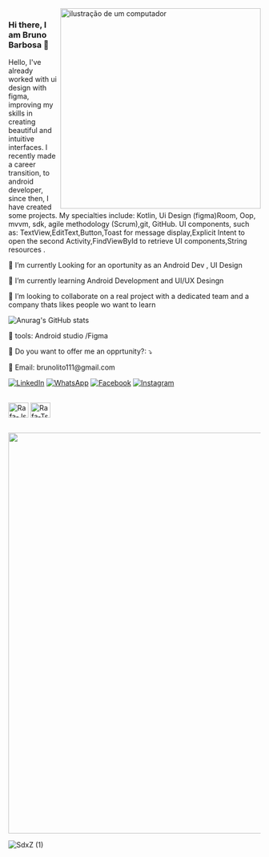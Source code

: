 <img src="https://raw.githubusercontent.com/MicaelliMedeiros/micaellimedeiros/master/image/computer-illustration.png" alt="ilustração de um computador" min-width="400px" max-width="400px" width="400px" align="right">

### Hi there, I am Bruno Barbosa 👋

 Hello, I've already worked with ui design with figma, improving my skills in creating beautiful and intuitive interfaces. I recently made a career transition, to android developer, since then, I have created some projects. My specialties include: Kotlin, Ui Design (figma)Room, Oop, mvvm, sdk, agile methodology (Scrum),git, GitHub.
UI components, such as: TextView,EditText,Button,Toast for message display,Explicit Intent to open the second Activity,FindViewById to retrieve UI components,String resources .
</p>

 🔭 I’m currently Looking for an oportunity as an Android Dev , UI Design
 
 🌱 I’m currently learning Android Development and UI/UX Desingn
 
 👯 I’m looking to collaborate on a real project with a dedicated team and a company thats likes people wo want to learn
 
![Anurag's GitHub stats](https://github-readme-stats.vercel.app/api?username=BrunoHPBarbosa&show_icons=true&theme=radical) 

<p align="left">

<p align="left">
  💼 tools: Android studio /Figma
</p>


<p align="left">
  💌 Do you want to offer me an opprtunity?: ⤵️
</p>

<p align="left">
  🦄 Email: brunolito111@gmail.com
</p>

<p align="left">

  <a href="#" title="LinkedIn">
  <img src="https://img.shields.io/badge/-Linkedin-0e76a8?style=flat-square&logo=Linkedin&logoColor=white&link=https://www.linkedin.com/in/bruno-barbosa-08144b287" alt="LinkedIn"/></a>

  <a href="#" title="WhatsApp">
  <img src="https://img.shields.io/badge/-WhatsApp-25d366?style=flat-square&labelColor=25d366&logo=whatsapp&logoColor=white&link=API-DO-SEU-WHATSAPP" alt="WhatsApp"/></a>

  <a href="#" title="Facebook">
  <img src="https://img.shields.io/badge/-Facebook-3b5998?style=flat-square&labelColor=3b5998&logo=facebook&logoColor=white&link=LINK-DO-SEU-FACEBOOK" alt="Facebook"/></a>

  <a href="#" title="Instagram">
  <img src="https://img.shields.io/badge/-Instagram-DF0174?style=flat-square&labelColor=DF0174&logo=instagram&logoColor=white&link=LINK-DO-SEU-INSTAGRAM" alt="Instagram"/></a>
</p>

<div style="display: inline_block"><br>
  <img align="center" alt="Rafa-Js" height="30" width="40" src="https://cdn.jsdelivr.net/gh/devicons/devicon/icons/kotlin/kotlin-original.svg">
  <img align="center" alt="Rafa-Ts" height="30" width="40" src="https://cdn.jsdelivr.net/gh/devicons/devicon/icons/figma/figma-original.svg">

</div>


##

<p align="left">
  <a
    href="https://github.com/BrunoHPBarbosa/github-profile-trophy"
    title="repositório de troféus"
  >
    <img
      width="800"
      src="https://github-profile-trophy.vercel.app/?username=BrunoHPBarbosa&column=8&theme=darkhub&no-frame=true&no-bg=true"
    />
  </a>
</p>

![SdxZ (1)](https://github.com/BrunoHPBarbosa/BrunoHPBarbosa/assets/141725324/b2e3ce10-d446-4300-9718-8373675d31ea)




